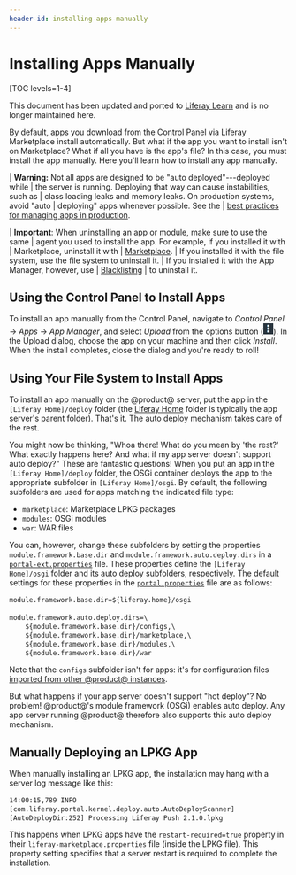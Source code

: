```yaml
---
header-id: installing-apps-manually
---
```


# Installing Apps Manually

[TOC levels=1-4]

<aside class="alert alert-info">
  <span class="wysiwyg-color-blue120">This document has been updated and ported to <a href="https://learn.liferay.com/dxp/latest/en/system-administration/installing-and-managing-apps/installing-apps.html">Liferay Learn</a> and is no longer maintained here.</span>
</aside>

By default, apps you download from the Control Panel via Liferay Marketplace
install automatically. But what if the app you want to install isn't on
Marketplace? What if all you have is the app's file? In this case, you must
install the app manually. Here you'll learn how to install any app manually.

| **Warning:** Not all apps are designed to be "auto deployed"---deployed while
| the server is running. Deploying that way can cause instabilities, such as
| class loading leaks and memory leaks. On production systems, avoid "auto
| deploying" apps whenever possible. See the
| [best practices for managing apps in production](/docs/7-2/user/-/knowledge_base/u/managing-and-configuring-apps#managing-apps-in-production).

| **Important**: When uninstalling an app or module, make sure to use the same
| agent you used to install the app. For example, if you installed it with
| Marketplace, uninstall it with
| [Marketplace](/docs/7-2/user/-/knowledge_base/u/using-the-liferay-marketplace).
| If you installed it with the file system, use the file system to uninstall it.
| If you installed it with the App Manager, however, use
| [Blacklisting](/docs/7-2/user/-/knowledge_base/u/blacklisting-osgi-bundles-and-components)
| to uninstall it.

## Using the Control Panel to Install Apps

To install an app manually from the Control Panel, navigate to *Control Panel*
&rarr; *Apps* &rarr; *App Manager*, and select *Upload* from the options button
(![Options](../../images/icon-options.png)). In the Upload dialog, choose the
app on your machine and then click *Install*. When the install completes, close
the dialog and you're ready to roll!

## Using Your File System to Install Apps

To install an app manually on the @product@ server, put the app in the `[Liferay
Home]/deploy` folder (the [Liferay
Home](/docs/7-2/deploy/-/knowledge_base/d/liferay-home) folder is typically the
app server's parent folder). That's it. The auto deploy mechanism takes care of
the rest.

You might now be thinking, "Whoa there! What do you mean by 'the rest?' What
exactly happens here? And what if my app server doesn't support auto deploy?"
These are fantastic questions! When you put an app in the `[Liferay
Home]/deploy` folder, the OSGi container deploys the app to the appropriate
subfolder in `[Liferay Home]/osgi`. By default, the following subfolders are
used for apps matching the indicated file type:

-   `marketplace`: Marketplace LPKG packages
-   `modules`: OSGi modules
-   `war`: WAR files

You can, however, change these subfolders by setting the properties
`module.framework.base.dir` and `module.framework.auto.deploy.dirs` in a
[`portal-ext.properties`](/docs/7-2/deploy/-/knowledge_base/d/portal-properties)
file. These properties define the `[Liferay Home]/osgi`  folder and its auto
deploy subfolders, respectively. The default settings for  these properties in
the
[`portal.properties`](@platform-ref@/7.2-latest/propertiesdoc/portal.properties.html)
file are as follows:

```properties
module.framework.base.dir=${liferay.home}/osgi

module.framework.auto.deploy.dirs=\
    ${module.framework.base.dir}/configs,\
    ${module.framework.base.dir}/marketplace,\
    ${module.framework.base.dir}/modules,\
    ${module.framework.base.dir}/war
```

Note that the `configs` subfolder isn't for apps: it's for configuration files
[imported from other @product@ instances](/docs/7-2/user/-/knowledge_base/u/system-settings#exporting-and-importing-configurations).

But what happens if your app server doesn't support "hot deploy"? No problem!
@product@'s module framework (OSGi) enables auto deploy. Any app server running
@product@ therefore also supports this auto deploy mechanism.

## Manually Deploying an LPKG App

When manually installing an LPKG app, the installation may hang with a server
log message like this:

```
14:00:15,789 INFO  [com.liferay.portal.kernel.deploy.auto.AutoDeployScanner][AutoDeployDir:252] Processing Liferay Push 2.1.0.lpkg
```

This happens when LPKG apps have the `restart-required=true` property in their
`liferay-marketplace.properties` file (inside the LPKG file). This property
setting specifies that a server restart is required to complete the
installation.
